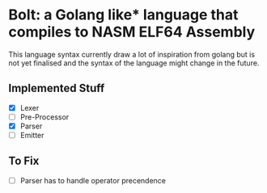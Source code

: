# Bolt: a Golang like* language that compiles to NASM ELF64 Assembly
This language syntax currently draw a lot of inspiration from golang but is not yet finalised and the syntax of the language might change in the future.
## Implemented Stuff
- [X] Lexer
- [ ] Pre-Processor
- [X] Parser
- [ ] Emitter

## To Fix
- [ ] Parser has to handle operator precendence
